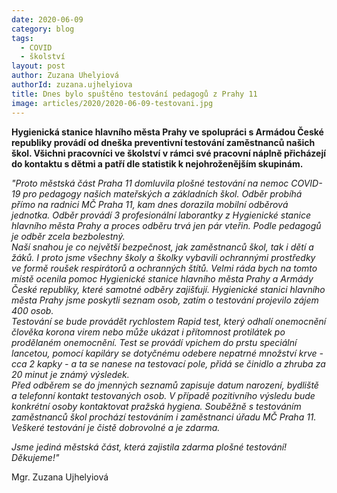 ```yaml
---
date: 2020-06-09
category: blog
tags: 
  - COVID
  - školství
layout: post
author: Zuzana Uhelyiová
authorId: zuzana.ujhelyiova
title: Dnes bylo spuštěno testování pedagogů z Prahy 11
image: articles/2020/2020-06-09-testovani.jpg
---
```



**Hygienická stanice hlavního města Prahy ve spolupráci s Armádou České republiky provádí od dneška preventivní testování zaměstnanců našich škol. Všichni pracovníci ve školství v rámci své pracovní náplně přicházejí do kontaktu s dětmi a patří dle statistik k nejohroženějším skupinám.**

*"Proto městská část Praha 11 domluvila plošné testování na nemoc COVID-19 pro pedagogy našich mateřských a základních škol. Odběr probíhá přímo na radnici MČ Praha 11, kam dnes dorazila mobilní odběrová jednotka. Odběr provádí 3 profesionální laborantky z Hygienické stanice hlavního města Prahy a proces odběru trvá jen pár vteřin. Podle pedagogů je odběr zcela bezbolestný.<br>
Naší snahou je co největší bezpečnost, jak zaměstnanců škol, tak i dětí a žáků. I proto jsme všechny školy a školky vybavili ochrannými prostředky ve formě roušek  respirátorů a ochranných štítů. Velmi ráda bych na tomto místě ocenila pomoc Hygienické stanice hlavního města Prahy a Armády České republiky, které samotné odběry zajišťují. Hygienické stanici hlavního města Prahy jsme poskytli seznam osob, zatím o testování projevilo zájem 400 osob.<br>
Testování se bude provádět rychlostem Rapid test, který odhalí onemocnění člověka korona virem nebo může ukázat i přítomnost protilátek po prodělaném onemocnění. Test se provádí vpichem do prstu speciální lancetou, pomocí kapiláry se dotyčnému odebere nepatrné množství krve - cca 2 kapky - a ta se nanese na testovací pole, přidá se činidlo a zhruba za 20 minut je známý výsledek.<br>
Před odběrem se do jmenných seznamů zapisuje datum narození, bydliště a telefonní kontakt testovaných osob. V případě pozitivního výsledu bude konkrétní osoby kontaktovat  pražská hygiena. Souběžně s testováním zaměstnanců škol prochází testováním i zaměstnanci úřadu MČ Praha 11. Veškeré testování je čistě dobrovolné a je zdarma.*

*Jsme jediná městská část, která zajistila zdarma plošné testování! <br>
Děkujeme!"*

Mgr. Zuzana Ujhelyiová
